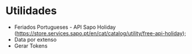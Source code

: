 # Utilidades
 - Feriados Portugueses - API Sapo Holiday (https://store.services.sapo.pt/en/cat/catalog/utility/free-api-holiday);
 - Data por extenso
 - Gerar Tokens
